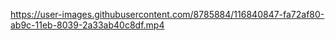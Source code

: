 

https://user-images.githubusercontent.com/8785884/116840847-fa72af80-ab9c-11eb-8039-2a33ab40c8df.mp4

